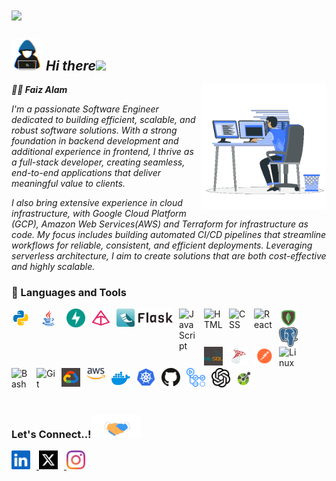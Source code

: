 <div>
<img align="center" src="https://i.imgur.com/4ASafy0.png">
</div>

<!-- 🏄‍♂️ **Faizolam/Faizolam** is a ✨ _special_ ✨ repository because its `README.md` (this file) appears on your GitHub profile. -->
## <picture><img src = "./assets/mdImages/about_me.gif" width = 50px></picture> ***Hi there***<img src="https://media.giphy.com/media/hvRJCLFzcasrR4ia7z/giphy.gif" width="30">

<picture> <img align="right" src="./assets/mdImages/Right_Side.gif" width = 200px></picture>

***🏄‍♂️ Faiz Alam***
<br>
<p><i>I'm a passionate Software Engineer dedicated to building efficient, scalable, and robust software solutions. With a strong foundation in backend development and additional experience in frontend, I thrive as a full-stack developer, creating seamless, end-to-end applications that deliver meaningful value to clients.

I also bring extensive experience in cloud infrastructure, with Google Cloud Platform (GCP), Amazon Web Services(AWS) and Terraform for infrastructure as code. My focus includes building automated CI/CD pipelines that streamline workflows for reliable, consistent, and efficient deployments. Leveraging serverless architecture, I aim to create solutions that are both cost-effective and highly scalable.</i></p>

<!-- 🛠 My Toolkit:

### 🔙 Backend Engineering:
<img align="left" alt="Python" width="30px" style="padding-right:10px;" src="./assets/images/icons8-python.gif" />
<img align="left" alt="Java" width="30px" style="padding-right:10px;" src="./assets/images/icons8-java.gif"/>
<img align="left" alt="FastApi" width="30px" style="padding-right:10px;" src="./assets/images/svg/fastapi.svg"/>
<br>

### 🎨 Frontend Development:

☁️ Cloud & DevOps:

🔄 Automation & CI/CD:

🗄️ Database Management: -->

### 🧰 Languages and Tools
<div>

<img align="left" alt="Python" width="30px" style=" border-radius: 50%; margin-right:14px" src="./assets/images/icons8-python.gif" />
<img align="left" alt="Java" width="30px" style="border-radius: 50%; margin-right:14px" src="./assets/images/icons8-java.gif"/>
<img align="left" alt="FastApi" width="30px" style="padding-right:10px;" src="./assets/images/svg/fastapi.svg"/>
<img align="left" alt="Pydantic" width="30px" style="padding-right:10px;" src="./assets/images/apple-touch-icon.png" />
<img align="left" alt="Flask" width="90px" style="padding-right:10px;" src="./assets/images/flask-horizontal.png"/>

<img align="left" alt="JavaScript" width="30px" style="padding-right:10px;" src="https://cdn.jsdelivr.net/gh/devicons/devicon/icons/javascript/javascript-plain.svg" />
<!-- <img align="left" alt="Python" width="30px" style="padding-right:10px;" src="https://cdn.jsdelivr.net/gh/devicons/devicon/icons/python/python-plain.svg" /> -->
<!-- <img align="left" alt="Java" width="30px" style="padding-right:10px;" src="https://cdn.jsdelivr.net/gh/devicons/devicon/icons/java/java-original.svg"/> -->
<!-- <img align="left" alt="Spring" width="30px" style="padding-right:10px;" src="https://cdn.jsdelivr.net/gh/devicons/devicon/icons/spring/spring-original.svg" /> -->
<!-- <img align="left" alt="TypeScript" width="30px" style="padding-right:10px;" src="https://cdn.jsdelivr.net/gh/devicons/devicon/icons/typescript/typescript-plain.svg" /> -->
<!-- <img align="left" alt="Angular" width="30px" style="padding-right:10px;" src="https://cdn.jsdelivr.net/gh/devicons/devicon/icons/angularjs/angularjs-plain.svg" /> -->
<img align="left" alt="HTML" width="30px" style="padding-right:10px;" src="https://cdn.jsdelivr.net/gh/devicons/devicon/icons/html5/html5-plain.svg" />
<img align="left" alt="CSS" width="30px" style="padding-right:10px;" src="https://cdn.jsdelivr.net/gh/devicons/devicon/icons/css3/css3-plain.svg" />
<img align="left" alt="React" width="30px" style="padding-right:10px;" src="https://cdn.jsdelivr.net/gh/devicons/devicon/icons/react/react-original.svg" />
<img align="left" alt="MongoDB" width="30px" style="padding-right:10px;" src="./assets/images/icons8-mongodb-48.png" />
<img align="left" alt="Postgres" width="30px" style="padding-right:10px;" src="./assets/images/svg/postgresql.svg" />
<img align="left" alt="MySql" width="30px" style="padding-right:10px;" src="./assets/images/icons8-mysql-logo-48.png" />
<img align="left" alt="MsSQL" width="30px" style="padding-right:10px;" src="./assets/images/icons8-microsoft-sql-server-48.png" />
<img align="left" alt="Postman" width="30px" style="padding-right:10px;" src="./assets/images/svg/postman.svg" />
<img align="left" alt="Linux" width="30px" style="padding-right:10px;" src="https://cdn.jsdelivr.net/gh/devicons/devicon/icons/linux/linux-original.svg" />
<!-- <img align="left" alt="NodeJS" width="30px" style="padding-right:10px;" src="https://cdn.jsdelivr.net/gh/devicons/devicon/icons/nodejs/nodejs-original.svg" /> -->
<img align="left" alt="Bash" width="30px" style="padding-right:10px;" src="https://cdn.jsdelivr.net/gh/devicons/devicon/icons/bash/bash-original.svg" />
<br>

#
<img align="left" alt="Git" width="30px" style="padding-right:10px;" src="https://cdn.jsdelivr.net/gh/devicons/devicon/icons/git/git-original.svg" />
<!-- <img align="left" alt="C++" width="30px" style="padding-right:10px;" src="https://cdn.jsdelivr.net/gh/devicons/devicon/icons/cplusplus/cplusplus-line.svg" /> -->
<img align="left" alt="GCP" width="30px" style="padding-right:10px;" src="./assets/images/icons8-google-cloud-48.png" />
<img align="left" alt="AWS" width="30px" style="padding-right:10px;" src="./assets/images/svg/aws-2.svg" />
<img align="left" alt="Docker" width="30px" style="padding-right:10px;" src="./assets/images/svg/docker-4.svg" />
<img align="left" alt="Kubernets" width="30px" style="padding-right:10px;" src="./assets/images/svg/kubernets.svg" />
<img align="left" alt="GitHub" width="30px" style="padding-right:10px;" src="./assets/images/svg/github-icon-1.svg" />
<img align="left" alt="GitHubAction" width="30px" style="padding-right:10px;" src="./assets/images/svg/GitHub Actions.svg" />
<img align="left" alt="OpenAI" width="30px" style="padding-right:10px;" src="./assets/images/svg/openai-2.svg" />
<img align="left" alt="OpenAPI" width="30px" style="padding-right:10px;" src="./assets/images/svg/openapi-1.svg" />
</div>


<br />

#
<br>
<br>

### <b> Let's Connect..!</b><img src="./assets/mdImages/handshake.gif" width ="80">

<a href="https://linkedin.com/in/faizaalam" target="_blank">
<img src="./assets/images/svg/linkedin-icon-3.svg" alt=linkedin width="30px" style="padding-right:10px;"/>
</a>
<a href="https://x.com/FaizOlam" target="_blank">
<img src="./assets/images/svg/twitter-logo-2.svg" alt=twitter width="30px" style="padding-right:10px;"/>
</a>
<a href="https://www.instagram.com/faizolam/" target="_blank">
<img src="./assets/images/svg/instagram-2016-5.svg" alt=linkedin width="30px" style="padding-right:10px;"/>
</a>

<!-- ### <img src="https://media.giphy.com/media/iY8CRBdQXODJSCERIr/giphy.gif" width="35"><b> Github Stats </b>
<div align="left">
<a href="https://github.com/Faizolam/">
  <img src="https://github-readme-stats.vercel.app/api?username=Faizolam&include_all_commits=true&count_private=true&show_icons=true&line_height=20&title_color=7A7ADB&icon_color=2234AE&text_color=D3D3D3&bg_color=0,000000,130F40&hide_border=true" width="450"/><br/>
  <img src="https://github-readme-stats.vercel.app/api/top-langs?username=Faizolam&show_icons=true&locale=en&layout=compact&line_height=20&title_color=7A7ADB&icon_color=2234AE&text_color=D3D3D3&bg_color=0,000000,130F40&hide_border=true" width="375"  alt="Faizolam"/><br/>
  <img src="https://github-readme-streak-stats.herokuapp.com/?user=Faizolam&currStreakNum=7A7ADB&sideNums=D3D3D3&currStreakLabel=D3D3D3&sideLabels=D3D3D3&dates=D3D3D3&background=0,000000,130F40&border=000000&hide_border=true" width="375"  alt="Faizolam"/>
</a>
</div> -->

<!-- ### 📊 GitHub Stats:
![](https://github-readme-streak-stats.herokuapp.com/?user=Faizolam&theme=gruvbox&hide_border=false&bg_color=0,000000,130F40)<br/>

![](https://github-readme-stats.vercel.app/api?username=Faizolam&theme=gruvbox&_border=false&include_all_commits=true&count_private=true)<br/>

![](https://github-readme-stats.vercel.app/api/top-langs/?username=Faizolam&theme=gruvbox&border=false&include_all_commits=true&count_private=true&layout=compact)
<br/> -->

<!-- ### 🏆 GitHub Trophies
![GitHub Trophies](https://github-profile-trophy.vercel.app/?username=Faizolam&theme=radical&no-frame=false&no-bg=true&margin-w=4&background=0,000000,130F40&border=000000) -->

<!-- ![GitHub Trophies](https://github-profile-trophy.vercel.app/?username=Faizolam&theme=radical&no-frame=false&no-bg=true&margin-w=4&column=3&titleColor=7A7ADB&iconColor=2234AE&textColor=D3D3D3&backgroundColor=000000) -->

<!-- Here are some ideas to get you started:

- 🔭 I’m currently working on ...
- 🌱 I’m currently learning ...
- 👯 I’m looking to collaborate on ...
- 🤔 I’m looking for help with ...
- 💬 Ask me about ...
- 📫 How to reach me: ...
- 😄 Pronouns: ...
- ⚡ Fun fact: ... -->

